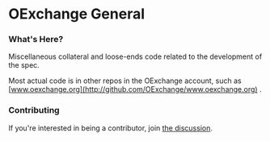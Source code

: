 OExchange General
=================

### What's Here? ###

Miscellaneous collateral and loose-ends code related to the development of the spec.  

Most actual code is in other repos in the OExchange account, such as [www.oexchange.org](http://github.com/OExchange/www.oexchange.org) .

### Contributing ###

If you're interested in being a contributor, join [the discussion](http://groups.google.com/group/oexchange).
